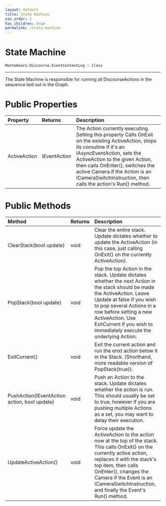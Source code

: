```yaml
---
layout: default
title: State Machine
nav_order: 1
has_children: true
permalink: /state-machine
---
```


# State Machine

```
Montebearo.Discourse.EventContextLog : class
```
---

The State Machine is responsible for running all DiscourseActions in the sequence laid out in the Graph.

# Public Properties

| Property | Returns | Description |
|:---------|:--------|:------------|
| ActiveAction | IEventAction | The Action currently executing. Setting this property Calls OnExit on the existing ActiveAction, stops its coroutine if it's an IAsyncEventAction, sets the ActiveAction to the given Action, then calls OnEnter(), switches the active Camera if the Action is an ICameraSwitchInstruction, then calls the action's Run() method. |

# Public Methods

| Method | Returns | Description |
|:-------|:--------|:------------|
| ClearStack(bool update) | void | Clear the entire stack. Update dictates whether to update the ActiveAction (in this case, just calling OnExit() on the currently ActiveAction). |
| PopStack(bool update) | void | Pop the top Action in the stack. Update dictates whether the next Action in the stack should be made the ActiveAction. Leave Update at false if you wish to pop several Actions in a row before setting a new ActiveAction. Use ExitCurrent if you wish to immediately execute the underlying Action. |
| ExitCurrent() | void | Exit the current action and run the enxt action below it in the Stack. (Shorthand, more readable version of PopStack(true)). |
| PushAction(IEventAction action, bool update) | void | Push an Action to the stack. Update dictates whether the action is run. This should usually be set to true, however if you are pushing multiple Actions as a set, you may want to delay their execution. |
| UpdateActiveAction() | void | Force update the ActiveAction to the action now at the top of the stack. This calls OnExit() on the currently active action, replaces it with the stack's top item, then calls OnEnter(), changes the Camera if the Event is an ICameraSwitchInstruction, and finally the Event's Run() method. |
